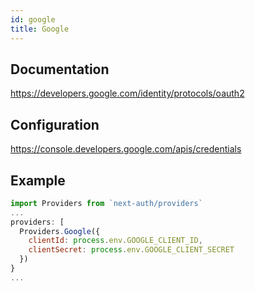 ```yaml
---
id: google
title: Google
---
```


## Documentation

https://developers.google.com/identity/protocols/oauth2

## Configuration

https://console.developers.google.com/apis/credentials

## Example

```js
import Providers from `next-auth/providers`
...
providers: [
  Providers.Google({
    clientId: process.env.GOOGLE_CLIENT_ID,
    clientSecret: process.env.GOOGLE_CLIENT_SECRET
  })
}
...
